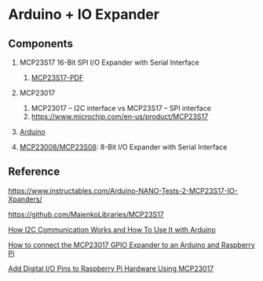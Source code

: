 # Arduino + IO Expander

## Components

1. MCP23S17 16-Bit SPI I/O Expander with Serial Interface

   1. [MCP23S17-PDF](https://ww1.microchip.com/downloads/en/devicedoc/20001952c.pdf)

2. MCP23017

   1. MCP23017 – I2C interface vs MCP23S17 – SPI interface
   2. https://www.microchip.com/en-us/product/MCP23S17

3. [Arduino](https://www.arduino.cc/)

4. [MCP23008/MCP23S08](https://www.jaycar.com.au/medias/sys_master/images/images/9666170847262/ZK8869-dataSheetMain.pdf): 8-Bit I/O Expander with Serial Interface

## Reference

https://www.instructables.com/Arduino-NANO-Tests-2-MCP23S17-IO-Xpanders/

https://github.com/MajenkoLibraries/MCP23S17

[How I2C Communication Works and How To Use It with Arduino](https://www.youtube.com/watch?v=6IAkYpmA1DQ)

[How to connect the MCP23017 GPIO Expander to an Arduino and Raspberry Pi](https://www.youtube.com/watch?v=Kx87ldgD6Sg)

[Add Digital I/O Pins to Raspberry Pi Hardware Using MCP23017](https://www.mathworks.com/help/supportpkg/raspberrypiio/ref/add-digital-i-o-pins-to-raspberry-pi-hardware-using-mcp23017.html)
